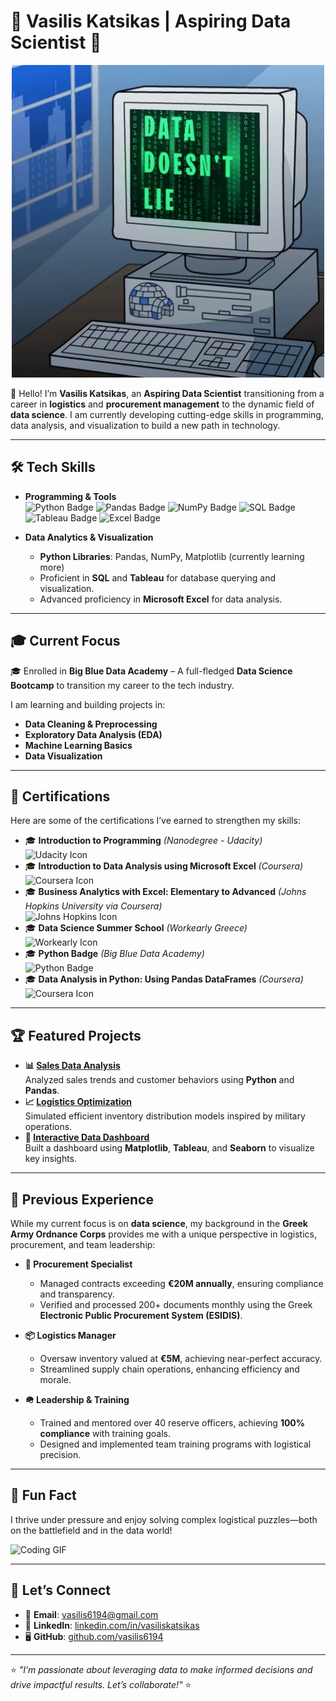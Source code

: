 # 🌟 Vasilis Katsikas | Aspiring Data Scientist 🌟

<p align="center">
  <img src="https://github.com/vasilis6194/vasilis6194/blob/main/giphy.webp" width="500">
</p>

👋 Hello! I’m **Vasilis Katsikas**, an **Aspiring Data Scientist** transitioning from a career in **logistics** and **procurement management** to the dynamic field of **data science**. I am currently developing cutting-edge skills in programming, data analysis, and visualization to build a new path in technology.

---

## 🛠️ **Tech Skills**
- **Programming & Tools**  
  ![Python Badge](https://img.shields.io/badge/Python-3776AB?style=for-the-badge&logo=python&logoColor=white)
  ![Pandas Badge](https://img.shields.io/badge/Pandas-150458?style=for-the-badge&logo=pandas&logoColor=white)
  ![NumPy Badge](https://img.shields.io/badge/NumPy-013243?style=for-the-badge&logo=numpy&logoColor=white)
  ![SQL Badge](https://img.shields.io/badge/SQL-336791?style=for-the-badge&logo=postgresql&logoColor=white)
  ![Tableau Badge](https://img.shields.io/badge/Tableau-E97627?style=for-the-badge&logo=tableau&logoColor=white)
  ![Excel Badge](https://img.shields.io/badge/Microsoft_Excel-217346?style=for-the-badge&logo=microsoft-excel&logoColor=white)

- **Data Analytics & Visualization**    
  - **Python Libraries**: Pandas, NumPy, Matplotlib (currently learning more)
  - Proficient in **SQL** and **Tableau** for database querying and visualization.  
  - Advanced proficiency in **Microsoft Excel** for data analysis.

---

## 🎓 **Current Focus**
🎓 Enrolled in **Big Blue Data Academy** – A full-fledged **Data Science Bootcamp** to transition my career to the tech industry.  

I am learning and building projects in:  
- **Data Cleaning & Preprocessing**  
- **Exploratory Data Analysis (EDA)**  
- **Machine Learning Basics**  
- **Data Visualization**  

---

## 📜 **Certifications**
Here are some of the certifications I’ve earned to strengthen my skills:

- 🎓 **Introduction to Programming** *(Nanodegree - Udacity)*  
  ![Udacity Icon](https://img.shields.io/badge/Udacity-02B3E4?style=flat&logo=udacity&logoColor=white)  
- 🎓 **Introduction to Data Analysis using Microsoft Excel** *(Coursera)*  
  ![Coursera Icon](https://img.shields.io/badge/Coursera-0056D2?style=flat&logo=coursera&logoColor=white)  
- 🎓 **Business Analytics with Excel: Elementary to Advanced** *(Johns Hopkins University via Coursera)*  
  ![Johns Hopkins Icon](https://img.shields.io/badge/Johns%20Hopkins%20University-002D62?style=flat&logoColor=white)  
- 🎓 **Data Science Summer School** *(Workearly Greece)*  
  ![Workearly Icon](https://img.shields.io/badge/Workearly-Greece-blue?style=flat)  
- 🎓 **Python Badge** *(Big Blue Data Academy)*  
  ![Python Badge](https://img.shields.io/badge/Big%20Blue%20Data%20Academy-3776AB?style=flat&logo=python&logoColor=white)  
- 🎓 **Data Analysis in Python: Using Pandas DataFrames** *(Coursera)*  
  ![Coursera Icon](https://img.shields.io/badge/Coursera-0056D2?style=flat&logo=coursera&logoColor=white)

---

## 🏆 **Featured Projects**
- **📊 [Sales Data Analysis](https://github.com/vasilis6194/sales-data-analysis)**  
  Analyzed sales trends and customer behaviors using **Python** and **Pandas**.  
- **📈 [Logistics Optimization](https://github.com/vasilis6194/logistics-optimization)**  
  Simulated efficient inventory distribution models inspired by military operations.  
- **📘 [Interactive Data Dashboard](https://github.com/vasilis6194/data-dashboard)**  
  Built a dashboard using **Matplotlib**, **Tableau**, and **Seaborn** to visualize key insights.

---

## 🎯 **Previous Experience**
While my current focus is on **data science**, my background in the **Greek Army Ordnance Corps** provides me with a unique perspective in logistics, procurement, and team leadership:  

- **📜 Procurement Specialist**  
  - Managed contracts exceeding **€20M annually**, ensuring compliance and transparency.
  - Verified and processed 200+ documents monthly using the Greek **Electronic Public Procurement System (ESIDIS)**.  

- **📦 Logistics Manager**  
  - Oversaw inventory valued at **€5M**, achieving near-perfect accuracy.
  - Streamlined supply chain operations, enhancing efficiency and morale.

- **🪖 Leadership & Training**  
  - Trained and mentored over 40 reserve officers, achieving **100% compliance** with training goals.
  - Designed and implemented team training programs with logistical precision.

---

## 🎉 **Fun Fact**
I thrive under pressure and enjoy solving complex logistical puzzles—both on the battlefield and in the data world!  

![Coding GIF](https://media.giphy.com/media/L8K62iTDkzGX6/giphy.gif)

---

## 🤝 **Let’s Connect**
- 📧 **Email**: vasilis6194@gmail.com  
- 💼 **LinkedIn**: [linkedin.com/in/vasiliskatsikas](https://www.linkedin.com/in/vasiliskatsikas/)  
- 🖥️ **GitHub**: [github.com/vasilis6194](https://github.com/vasilis6194)

---

⭐️ *"I’m passionate about leveraging data to make informed decisions and drive impactful results. Let’s collaborate!"* ⭐️

